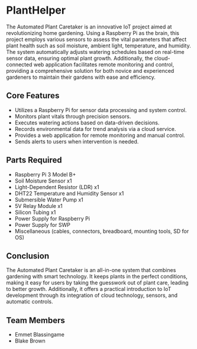 # PlantHelper
The Automated Plant Caretaker is an innovative IoT project aimed at revolutionizing home gardening. Using a Raspberry Pi as the brain, this project employs various sensors to assess the vital parameters that affect plant health such as soil moisture, ambient light, temperature, and humidity. The system automatically adjusts watering schedules based on real-time sensor data, ensuring optimal plant growth. Additionally, the cloud-connected web application facilitates remote monitoring and control, providing a comprehensive solution for both novice and experienced gardeners to maintain their gardens with ease and efficiency.

## Core Features
- Utilizes a Raspberry Pi for sensor data processing and system control.
- Monitors plant vitals through precision sensors.
- Executes watering actions based on data-driven decisions.
- Records environmental data for trend analysis via a cloud service.
- Provides a web application for remote monitoring and manual control.
- Sends alerts to users when intervention is needed.

## Parts Required
- Raspberry Pi 3 Model B+
- Soil Moisture Sensor x1
- Light-Dependent Resistor (LDR) x1
- DHT22 Temperature and Humidity Sensor x1
- Submersible Water Pump x1
- 5V Relay Module x1
- Silicon Tubing x1
- Power Supply for Raspberry Pi
- Power Supply for SWP
- Miscellaneous (cables, connectors, breadboard, mounting tools, SD for OS)

## Conclusion
The Automated Plant Caretaker is an all-in-one system that combines gardening with smart technology. It keeps plants in the perfect conditions, making it easy for users by taking the guesswork out of plant care, leading to better growth. Additionally, it offers a practical introduction to IoT development through its integration of cloud technology, sensors, and automatic controls.

## Team Members
- Emmet Blassingame
- Blake Brown

